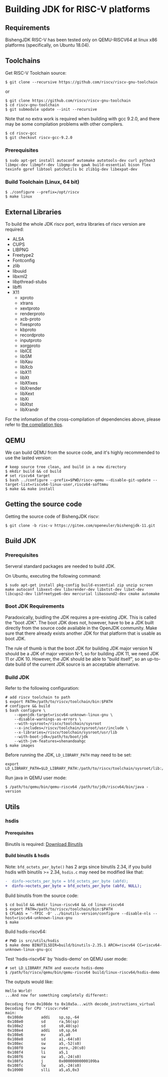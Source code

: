 # Building JDK for RISC-V platforms

## Requirements

BishengJDK RISC-V has been tested only on QEMU-RISCV64 at linux x86 platforms (specifically, on Ubuntu 18.04).

## Toolchains

Get RISC-V Toolchain source:

```shell
$ git clone --recursive https://github.com/riscv/riscv-gnu-toolchain
```

or

```shell
$ git clone https://github.com/riscv/riscv-gnu-toolchain
$ cd riscv-gnu-toolchain
$ git submodule update --init --recursive
```

Note that no extra work is required when building with gcc 9.2.0, and there may be some compilation problems with other compilers.

```shell
$ cd riscv-gcc
$ git checkout riscv-gcc-9.2.0
```

### Prerequisites

```
$ sudo apt-get install autoconf automake autotools-dev curl python3 libmpc-dev libmpfr-dev libgmp-dev gawk build-essential bison flex texinfo gpref libtool patchutils bc zlib1g-dev libexpat-dev
```

### Build Toolchain (Linux, 64 bit)

```
$ ./configure --prefix=/opt/riscv
$ make linux
```

## External Libraries

To build the whole JDK riscv port, extra libraries of riscv version are required:

- ALSA
- CUPS
- LIBPNG
- Freetype2
- Fontconfig
- zlib
- libuuid
- libxml2
- libpthread-stubs
- libffi
- X11
  - xproto
  - xtrans
  - xextproto
  - renderproto
  - xcb-proto
  - fixesproto
  - kbproto
  - recordproto
  - inputproto
  - xorgproto
  - libICE
  - libSM
  - libXau
  - libXcb
  - libX11
  - libXt
  - libXfixes
  - libXrender
  - libXext
  - libXi
  - libXtst
  - libXrandr

For the infomation of the cross-compilation of dependencies above, please refer to [the compilation tips](./DEPENDENCY_BUILD.md).

## QEMU

We can build QEMU from the source code, and it's highly recommended to use the lasted version:

```
# keep source tree clean, and build in a new directory
$ mkdir build && cd build
# set riscv64 target
$ bash ../configure --prefix=$PWD/riscv-qemu --disable-git-update --target-list=riscv64-linux-user,riscv64-softmmu
$ make && make install
```

## Getting the source code

Getting the source code of BishengJDK riscv:

```shell
$ git clone -b risc-v https://gitee.com/openeuler/bishengjdk-11.git
```

## Build JDK

### Prerequisites

Serveral standard packages are needed to build JDK.

On Ubuntu, executing the following command:

```shell
$ sudo apt-get install pkg-config build-essential zip unzip screen make autoconf libxext-dev libxrender-dev libxtst-dev libxt-dev libcups2-dev libfreetype6-dev mercurial libasound2-dev cmake automake
```

### Boot JDK Requirements

Paradoxically, buidling the JDK requires a pre-existing JDK. This is called the "boot JDK". The boot JDK does not, however, have to be a JDK built directly from the source code available in the OpenJDK community. Make sure that there already exists another JDK for that platform that is usable as boot JDK.

The rule of thumb is that the boot JDK for building JDK major version N should be a JDK of major version N-1, so for building JDK 11, we need JDK 11 or JDK 10. However, the JDK should be able to "build itself", so an up-to-date build of the current JDK source is an acceptable alternative.

### Build JDK

Refer to the following configuration:

```shell
# add riscv toolchain to path
$ export PATH=/path/to/riscv/toolchain/bin:$PATH
# configure && build
$ bash configure \
    --openjdk-target=riscv64-unknown-linux-gnu \
    --disable-warnings-as-errors \
    --with-sysroot=/riscv/toolchain/sysroot
    --x-includes=/riscv/toolchain/sysroot/usr/include \
    --x-libraries=/riscv/toolchain/sysroot/usr/lib
    --with-boot-jdk=/path/to/boot/jdk
    --with-jvm-features=shenandoahgc
$ make images
```
Before running the JDK, `LD_LIBRARY_PATH` may need to be set:

```shell
export LD_LIBRARY_PATH=$LD_LIBRARY_PATH:/path/to/riscv/toolchain/sysroot/lib:/path/to/riscv/toolchain/sysroot/usr/lib
```

Run java in QEMU user mode:

```
$ /path/to/qemu/bin/qemu-riscv64 /path/to/jdk/riscv64/bin/java -version
```

## Utils

### hsdis

#### Prerequisites

Binutils is required: [Download Binutils](https://ftp.gnu.org/gnu/binutils)

#### Build binutils & hsdis

Note:
`bfd_octets_per_byte()` has 2 args since binutils 2.34, if you build hsdis with binutils >= 2.34, `hsdis.c` may need be modified like that:

```diff
-  dinfo->octets_per_byte = bfd_octets_per_byte (abfd);
+  dinfo->octets_per_byte = bfd_octets_per_byte (abfd, NULL);
```

Build binutils from the source code:

```shell
$ cd build && mkdir linux-riscv64 && cd linux-riscv64
$ export PATH=/path/to/riscv/toolchain/bin:$PATH
$ CFLAGS = '-fPIC -O' ../binutils-version/configure --disable-nls --host=riscv64-unknown-linux-gnu
$ make
```

Build hsdis-riscv64:

```shell
# PWD is src/utils/hsdis
$ make demo BINUTILSDIR=build/binutils-2.35.1 ARCH=riscv64 CC=riscv64-unknown-linux-gnu-gcc
```

Test 'hsdis-riscv64' by 'hisdis-demo' on QEMU user mode:

```shell
# set LD_LIBRARY_PATH and execute hsdis-demo
$ /path/to/riscv/qemu/bin/qemu-riscv64 build/linux-riscv64/hsdis-demo
```

The outputs would like:

```
Hello World!
...And now for something completely different:

Decoding from 0x108de to 0x10a5a...with decode_instructions_virtual
Decoding for CPU 'riscv:rv64'
main:
 0x108de        addi    sp,sp,-64
 0x108e0        sd      ra,56(sp)
 0x108e2        sd      s0,48(sp)
 0x108e4        addi    s0,sp,64
 0x108e6        mv      a5,a0
 0x108e8        sd      a1,-64(s0)
 0x108ec        sw      a5,-52(s0)
 0x108f0        sw      zero,-20(s0)
 0x108f4        li      a5,1
 0x108f6        sw      a5,-24(s0)
 0x108fa        j       0x00000000000109ba
 0x108fc        lw      a5,-24(s0)
 0x10900        slli    a5,a5,0x3
 ```
